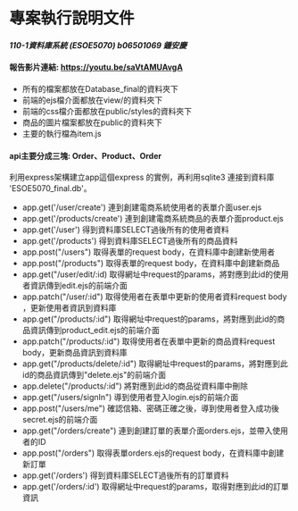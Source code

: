 # 專案執行說明文件
#### *110-1資料庫系統 (ESOE5070) b06501069 鍾安慶*
#### 報告影片連結: https://youtu.be/saVtAMUAvgA

- 所有的檔案都放在Database_final的資料夾下
- 前端的ejs檔介面都放在view/的資料夾下
- 前端的css檔介面都放在public/styles的資料夾下
- 商品的圖片檔案都放在public的資料夾下
- 主要的執行檔為item.js

#### api主要分成三塊: Order、Product、Order
利用express架構建立app這個express 的實例，再利用sqlite3 連接到資料庫 'ESOE5070_final.db'。
- app.get('/user/create') 連到創建電商系統使用者的表單介面user.ejs
- app.get('/products/create') 連到創建電商系統商品的表單介面product.ejs
- app.get('/user') 得到資料庫SELECT過後所有的使用者資料
- app.get('/products') 得到資料庫SELECT過後所有的商品資料
- app.post("/users") 取得表單的request body，在資料庫中創建新使用者
- app.post("/products") 取得表單的request body，在資料庫中創建新商品
- app.get("/user/edit/:id) 取得網址中request的params，將對應到此id的使用者資訊傳到edit.ejs的前端介面
- app.patch("/user/:id") 取得使用者在表單中更新的使用者資料request body ，更新使用者資訊到資料庫
- app.get("/products/:id") 取得網址中request的params，將對應到此id的商品資訊傳到product_edit.ejs的前端介面
- app.patch("/products/:id") 取得使用者在表單中更新的商品資料request body，更新商品資訊到資料庫
- app.get("/products/delete/:id") 取得網址中request的params，將對應到此id的商品資訊傳到"delete.ejs"的前端介面
- app.delete("/products/:id") 將對應到此id的商品從資料庫中刪除
- app.get("/users/signIn") 導到使用者登入login.ejs的前端介面
- app.post("/users/me") 確認信箱、密碼正確之後，導到使用者登入成功後secret.ejs的前端介面
- app.get("/orders/create") 連到創建訂單的表單介面orders.ejs，並帶入使用者的ID
- app.post("/orders") 取得表單orders.ejs的request body，在資料庫中創建新訂單
- app.get('/orders') 得到資料庫SELECT過後所有的訂單資料
- app.get('/orders/:id') 取得網址中request的params，取得對應到此id的訂單資訊

